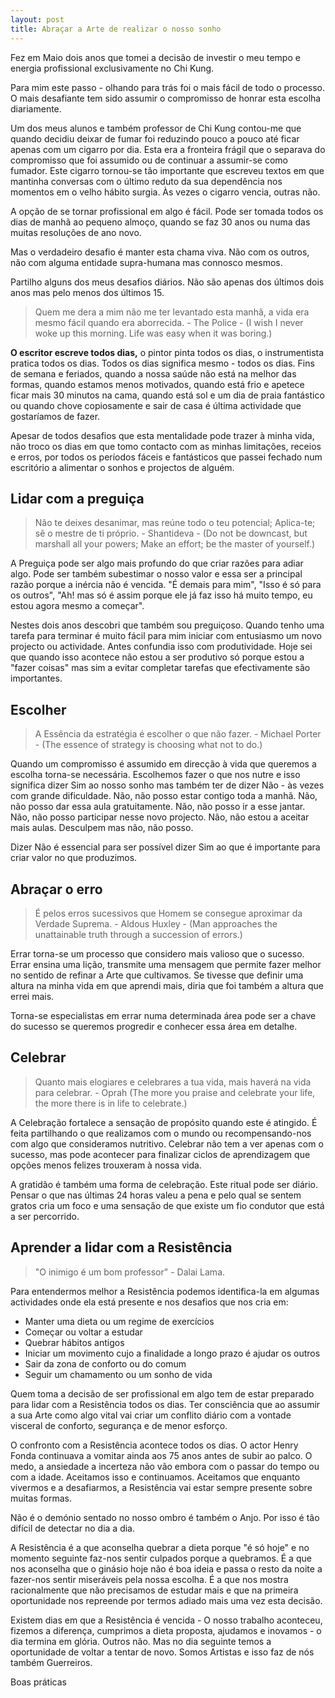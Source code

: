 ```yaml
---
layout: post
title: Abraçar a Arte de realizar o nosso sonho
--- 
```

Fez em Maio dois anos que tomei a decisão de investir o meu tempo e energia profissional exclusivamente no Chi Kung.

Para mim este passo - olhando para trás foi o mais fácil de todo o processo. O mais desafiante tem sido assumir o compromisso de honrar esta escolha diariamente.

Um dos meus alunos e também professor de Chi Kung contou-me que quando decidiu deixar de fumar foi reduzindo pouco a pouco até ficar apenas com um cigarro por dia. Esta era a fronteira frágil que o separava do compromisso que foi assumido ou de continuar a assumir-se como fumador. Este cigarro tornou-se tão importante que escreveu textos em que mantinha conversas com o último reduto da sua dependência nos momentos em o velho hábito surgia. Às vezes o cigarro vencia, outras não. 

A opção de se tornar profissional em algo é fácil. Pode ser tomada todos os dias de manhã ao pequeno almoço, quando se faz 30 anos ou numa das muitas resoluções de ano novo.

Mas o verdadeiro desafio é manter esta chama viva. Não com os outros, não com alguma entidade supra-humana mas connosco mesmos.

Partilho alguns dos meus desafios diários. Não são apenas dos últimos dois anos mas pelo menos dos últimos 15. 

>Quem me dera a mim não me ter levantado esta manhã, a vida era mesmo fácil quando era aborrecida. - The Police - (I wish I never woke up this morning. Life was easy when it was boring.)

**O escritor escreve todos dias,** o pintor pinta todos os dias, o instrumentista pratica todos os dias. Todos os dias significa mesmo - todos os dias. Fins de semana e feriados, quando a nossa saúde não está na melhor das formas, quando estamos menos motivados, quando está frio e apetece ficar mais 30 minutos na cama, quando está sol e um dia de praia fantástico ou quando chove copiosamente e sair de casa é última actividade que gostaríamos de fazer. 

Apesar de todos desafios que esta mentalidade pode trazer à minha vida, não troco os dias em que tomo contacto com as minhas limitações, receios e erros, por todos os períodos fáceis e fantásticos que passei fechado num escritório a alimentar o sonhos e projectos de alguém. 

## Lidar com a preguiça

>Não te deixes desanimar, mas reúne todo o teu potencial; Aplica-te; sê o mestre de ti próprio. - Shantideva - (Do not be downcast, but marshall all your powers; Make an effort; be the master of yourself.)

A Preguiça pode ser algo mais profundo do que criar razões para adiar algo. Pode ser também subestimar o nosso valor e essa ser a principal razão porque a inércia não é vencida. "É demais para mim", "Isso é só para os outros", "Ah! mas só é assim porque ele já faz isso há muito tempo, eu estou agora mesmo a começar". 

Nestes dois anos descobri que também sou preguiçoso. Quando tenho uma tarefa para terminar é muito fácil para mim iniciar com entusiasmo um novo projecto ou actividade. Antes confundia isso com produtividade. Hoje sei que quando isso acontece não estou a ser produtivo só porque estou a "fazer coisas" mas sim a evitar completar tarefas que efectivamente são importantes.

## Escolher

>A Essência da estratégia é escolher o que não fazer. - Michael Porter - (The essence of strategy is choosing what not to do.)     

Quando um compromisso é assumido em direcção à vida que queremos a escolha torna-se necessária. Escolhemos fazer o que nos nutre e isso significa dizer Sim ao nosso sonho mas também ter de dizer Não - às vezes com grande dificuldade. Não, não posso estar contigo toda a manhã. Não, não posso dar essa aula gratuitamente. Não, não posso ir a esse jantar. Não, não posso participar nesse novo projecto. Não, não estou a aceitar mais aulas. Desculpem mas não, não posso. 

Dizer Não é essencial para ser possível dizer Sim ao que é importante para criar valor no que produzimos.  

## Abraçar o erro

>É pelos erros sucessivos que Homem se consegue aproximar da Verdade Suprema. - Aldous Huxley - (Man approaches the unattainable truth through a succession of errors.)

Errar torna-se um processo que considero mais valioso que o sucesso. Errar ensina uma lição, transmite uma mensagem que permite fazer melhor no sentido de refinar a Arte que cultivamos. Se tivesse que definir uma altura na minha vida em que aprendi mais, diria que foi também a altura que errei mais. 

Torna-se especialistas em errar numa determinada área pode ser a chave do sucesso se queremos progredir e conhecer essa área em detalhe. 

## Celebrar

>Quanto mais elogiares e celebrares a tua vida, mais haverá na vida para celebrar. - Oprah (The more you praise and celebrate your life, the more there is in life to celebrate.)

A Celebração fortalece a sensação de propósito quando este é atingido. É feita partilhando o que realizamos com o mundo ou recompensando-nos com algo que consideramos nutritivo. Celebrar não tem a ver apenas com o sucesso, mas pode acontecer para finalizar ciclos de aprendizagem que opções menos felizes trouxeram à nossa vida. 

A gratidão é também uma forma de celebração. Este ritual pode ser diário. Pensar o que nas últimas 24 horas valeu a pena e pelo qual se sentem gratos cria um foco e uma sensação de que existe um fio condutor que está a ser percorrido.

## Aprender a lidar com a Resistência

>"O inimigo é um bom professor" - Dalai Lama.

Para entendermos melhor a Resistência podemos identifica-la em algumas actividades onde ela está presente e nos desafios que nos cria em: 

+ Manter uma dieta ou um regime de exercícios
+ Começar ou voltar a estudar
+ Quebrar hábitos antigos
+ Iniciar um movimento cujo a finalidade a longo prazo é ajudar os outros 
+ Sair da zona de conforto ou do comum
+ Seguir um chamamento ou um sonho de vida

Quem toma a decisão de ser profissional em algo tem de estar preparado para lidar com a Resistência todos os dias. Ter consciência que ao assumir a sua Arte como algo vital vai criar um conflito diário com a vontade visceral de conforto, segurança e de menor esforço. 

O confronto com a Resistência acontece todos os dias. O actor Henry Fonda continuava a vomitar ainda aos 75 anos antes de subir ao palco. O medo, a ansiedade a incerteza não vão embora com o passar do tempo ou com a idade. Aceitamos isso e continuamos. Aceitamos que enquanto vivermos e a desafiarmos, a Resistência vai estar sempre presente sobre muitas formas. 

Não é o demónio sentado no nosso ombro é também o Anjo. Por isso é tão difícil de detectar no dia a dia. 

A Resistência é a que aconselha quebrar a dieta porque "é só hoje" e no momento seguinte faz-nos sentir culpados porque a quebramos. É a que nos aconselha que o ginásio hoje não é boa ideia e passa o resto da noite a fazer-nos sentir miseráveis pela nossa escolha. É a que nos mostra racionalmente que não precisamos de estudar mais e que na primeira oportunidade nos repreende por termos adiado mais uma vez esta decisão. 

Existem dias em que a Resistência é vencida - O nosso trabalho aconteceu, fizemos a diferença, cumprimos a dieta proposta, ajudamos e inovamos - o dia termina em glória. Outros não. Mas no dia seguinte temos a oportunidade de voltar a tentar de novo. Somos Artistas e isso faz de nós também Guerreiros.

Boas práticas 
